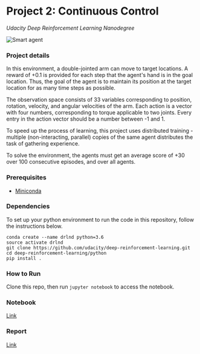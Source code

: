 # Project 2: Continuous Control

_Udacity Deep Reinforcement Learning Nanodegree_

![Smart agent](img/smart_agent.gif)

### Project details

In this environment, a double-jointed arm can move to target locations. A reward of +0.1 is provided for each step that the agent's hand is in the goal location. Thus, the goal of the agent is to maintain its position at the target location for as many time steps as possible.

The observation space consists of 33 variables corresponding to position, rotation, velocity, and angular velocities of the arm. Each action is a vector with four numbers, corresponding to torque applicable to two joints. Every entry in the action vector should be a number between -1 and 1.

To speed up the process of learning, this project uses distributed training - multiple (non-interacting, parallel) copies of the same agent distributes the task of gathering experience.

To solve the environment, the agents must get an average score of +30 over 100 consecutive episodes, and over all agents.

### Prerequisites

* [Miniconda](https://conda.io/miniconda.html)

### Dependencies

To set up your python environment to run the code in this repository, follow the instructions below.

    conda create --name drlnd python=3.6
    source activate drlnd
    git clone https://github.com/udacity/deep-reinforcement-learning.git
    cd deep-reinforcement-learning/python
    pip install .

### How to Run

Clone this repo, then run `jupyter notebook` to access the notebook.

### Notebook

[Link](Continuous_Control.ipynb)

### Report

[Link](report.md)
